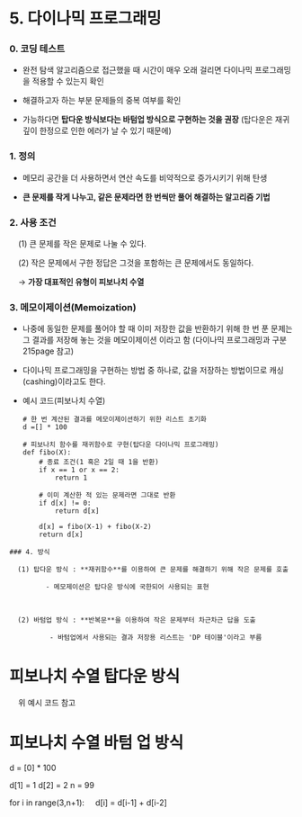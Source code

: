 # 5. 다이나믹 프로그래밍



### 0. 코딩 테스트

- 완전 탐색 알고리즘으로 접근했을 때 시간이 매우 오래 걸리면 다이나믹 프로그래밍을 적용할 수 있는지 확인

- 해결하고자 하는 부분 문제들의 중복 여부를 확인

- 가능하다면 **탑다운 방식보다는 바텀업 방식으로 구현하는 것을 권장** (탑다운은 재귀 깊이 한정으로 인한 에러가 날 수 있기 때문에)



### 1. 정의

- 메모리 공간을 더 사용하면서 연산 속도를 비약적으로 증가시키기 위해 탄생

- **큰 문제를 작게 나누고, 같은 문제라면 한 번씩만 풀어 해결하는 알고리즘 기법**

### 2. 사용 조건

    (1) 큰 문제를 작은 문제로 나눌 수 있다.

    (2) 작은 문제에서 구한 정답은 그것을 포함하는 큰 문제에서도 동일하다.

    → **가장 대표적인 유형이 피보나치 수열**

### 3. 메모이제이션(Memoization)

- 나중에 동일한 문제를 풀어야 할 때 이미 저장한 값을 반환하기 위해 한 번 푼 문제는 그 결과를 저장해 놓는 것을 메모이제이션 이라고 함 (다이나믹 프로그래밍과 구분 215page 참고)

- 다이나믹 프로그래밍을 구현하는 방법 중 하나로, 값을 저장하는 방법이므로  캐싱(cashing)이라고도 한다.

- 예시 코드(피보나치 수열)
  
  ```
  # 한 번 계산된 결과를 메모이제이션하기 위한 리스트 초기화
  d =[] * 100
  
  # 피보나치 함수를 재귀함수로 구현(탑다운 다이나믹 프로그래밍)
  def fibo(X):
      # 종료 조건(1 혹은 2일 때 1을 반환)
      if x == 1 or x == 2:
          return 1
  
      # 이미 계산한 적 있는 문제라면 그대로 반환
      if d[x] != 0:
          return d[x]
  
      d[x] = fibo(X-1) + fibo(X-2)
      return d[x]
  ```

```
### 4. 방식

  (1) 탑다운 방식 : **재귀함수**를 이용하여 큰 문제를 해결하기 위해 작은 문제를 호출

         - 메모제이션은 탑다운 방식에 국한되어 사용되는 표현



  (2) 바텀업 방식 : **반복문**을 이용하여 작은 문제부터 차근차근 답을 도출 

          - 바텀업에서 사용되는 결과 저장용 리스트는 'DP 테이블'이라고 부름
```

# 피보나치 수열 탑다운 방식

    위 예시 코드 참고

# 피보나치 수열 바텀 업 방식

d = [0] * 100

d[1] = 1
d[2] = 2
n = 99

for i in range(3,n+1):
    d[i] = d[i-1] + d[i-2] 

```

```

